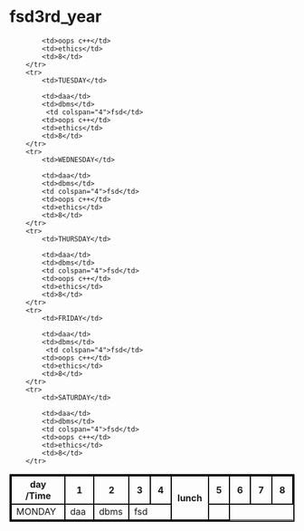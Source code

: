 # fsd3rd_year
<!DOCTYPE html>
<html lang="en">
<head>
    <meta charset="UTF-8">
    <meta name="viewport" content="width=device-width, initial-scale=1.0">
    <title>Document</title>
    <style>
        table, th, td {
            border: 2px solid black;
            border-collapse: collapse;
        }
    </style>
</head>
<body>
    <table >
        <colgroup>
            <col style="width: 120px;">
            <col style="width: 70px;">
            <col style="width: 70px;">
            <col style="width: 70px;">
            <col style="width: 70px;">
            <col style="width: 80px;">
            <col style="width: 70px;">
            <col style="width: 70px;">
            <col style="width: 70px;">
            <col style="width: 70px;">
        </colgroup>
        <tr>
            <th>day /Time</th>
            <th>1</th>
            <th>2</th>
            <th>3</th>
            <th>4</th>
            <th rowspan="7"> lunch</th>
            <th>5</th>
            <th>6</th>
            <th>7</th>
            <th>8</th>
        </tr>
        <tr rowspan="2">
            <td>MONDAY</td>
            <td>daa</td>
            <td>dbms</td>
            <td colspan="4">fsd</td>
           

            
            <td>oops c++</td>
            <td>ethics</td>
            <td>8</td>
        </tr>
        <tr>
            <td>TUESDAY</td>
           
            <td>daa</td>
            <td>dbms</td>
             <td colspan="4">fsd</td>
            <td>oops c++</td>
            <td>ethics</td>
            <td>8</td>
        </tr>
        <tr>
            <td>WEDNESDAY</td>
          
            <td>daa</td>
            <td>dbms</td>
            <td colspan="4">fsd</td>
            <td>oops c++</td>
            <td>ethics</td>
            <td>8</td>
        </tr>
        <tr>
            <td>THURSDAY</td>
           
            <td>daa</td>
            <td>dbms</td>
            <td colspan="4">fsd</td>
            <td>oops c++</td>
            <td>ethics</td>
            <td>8</td>
        </tr>
        <tr>
            <td>FRIDAY</td>
           
            <td>daa</td>
            <td>dbms</td>
             <td colspan="4">fsd</td>
            <td>oops c++</td>
            <td>ethics</td>
            <td>8</td>
        </tr>
        <tr>
            <td>SATURDAY</td>
          
            <td>daa</td>
            <td>dbms</td>
            <td colspan="4">fsd</td>
            <td>oops c++</td>
            <td>ethics</td>
            <td>8</td>
        </tr>
        
</body>
</html>
